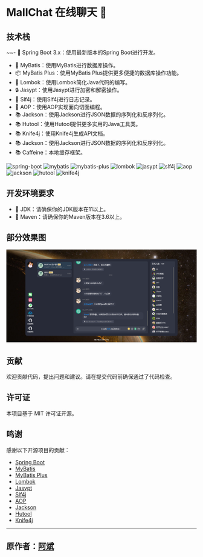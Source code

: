 # MallChat 在线聊天 🚀

## 技术栈

~~- 💚 Spring Boot 3.x：使用最新版本的Spring Boot进行开发。
- 📝 MyBatis：使用MyBatis进行数据库操作。
- 📦 MyBatis Plus：使用MyBatis Plus提供更多便捷的数据库操作功能。
- 🧰 Lombok：使用Lombok简化Java代码的编写。
- 🔒 Jasypt：使用Jasypt进行加密和解密操作。
- 📝 Slf4j：使用Slf4j进行日志记录。
- 🎯 AOP：使用AOP实现面向切面编程。
- 📚 Jackson：使用Jackson进行JSON数据的序列化和反序列化。
- 📚 Hutool：使用Hutool提供更多实用的Java工具类。
- 📚 Knife4j：使用Knife4j生成API文档。
- 📚 Jackson：使用Jackson进行JSON数据的序列化和反序列化。
- 📚 Caffeine：本地缓存框架。

![spring-boot](https://img.shields.io/badge/spring--boot-3.x-brightgreen)
![mybatis](https://img.shields.io/badge/mybatis-3.5.6-lightblue)
![mybatis-plus](https://img.shields.io/badge/mybatis--plus-3.4.5-green)
![lombok](https://img.shields.io/badge/lombok-1.18.22-pink)
![jasypt](https://img.shields.io/badge/jasypt-3.0.4-orange)
![slf4j](https://img.shields.io/badge/slf4j-1.7.32-red)
![aop](https://img.shields.io/badge/aop-5.3.9-purple)
![jackson](https://img.shields.io/badge/jackson-2.13.0-lightgrey)
![hutool](https://img.shields.io/badge/hutool--all-5.7.9-blueviolet)
![knife4j](https://img.shields.io/badge/knife4j-3.0.2-brightgreen)

## 开发环境要求

- 📌 JDK：请确保你的JDK版本在11以上。
- 📌 Maven：请确保你的Maven版本在3.6以上。

## 部分效果图

![MallChat](/assets/effect.png)

## 贡献

欢迎贡献代码，提出问题和建议。请在提交代码前确保通过了代码检查。

## 许可证

本项目基于 MIT 许可证开源。

## 鸣谢

感谢以下开源项目的贡献：

- [Spring Boot](https://spring.io/projects/spring-boot)
- [MyBatis](https://mybatis.org/mybatis-3/)
- [MyBatis Plus](https://mybatis.plus/)
- [Lombok](https://projectlombok.org/)
- [Jasypt](https://github.com/ulisesbocchio/jasypt-spring-boot)
- [Slf4j](http://www.slf4j.org/)
- [AOP](https://docs.spring.io/spring-framework/docs/current/spring-framework-reference/core.html#aop)
- [Jackson](https://github.com/FasterXML/jackson)
- [Hutool](https://hutool.cn/)
- [Knife4j](https://doc.xiaominfo.com/)

---

## 原作者：[阿斌](https://github.com/zongzibinbin)
